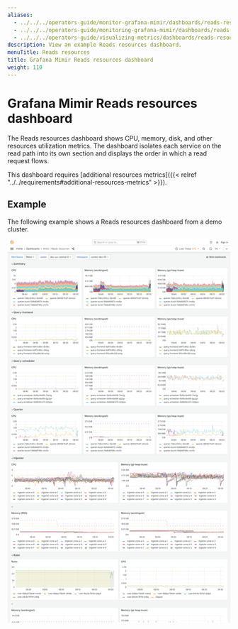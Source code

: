 ```yaml
---
aliases:
  - ../../../operators-guide/monitor-grafana-mimir/dashboards/reads-resources/
  - ../../../operators-guide/monitoring-grafana-mimir/dashboards/reads-resources/
  - ../../../operators-guide/visualizing-metrics/dashboards/reads-resources/
description: View an example Reads resources dashboard.
menuTitle: Reads resources
title: Grafana Mimir Reads resources dashboard
weight: 110
---
```


# Grafana Mimir Reads resources dashboard

The Reads resources dashboard shows CPU, memory, disk, and other resources utilization metrics.
The dashboard isolates each service on the read path into its own section and displays the order in which a read request flows.

This dashboard requires [additional resources metrics]({{< relref "../../requirements#additional-resources-metrics" >}}).

## Example

The following example shows a Reads resources dashboard from a demo cluster.

![Grafana Mimir reads resources dashboard](mimir-reads-resources.png)
